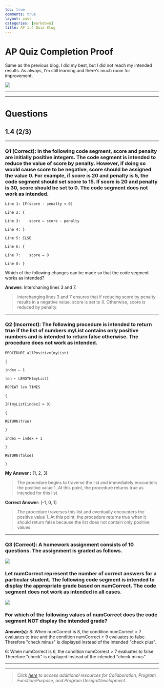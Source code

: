 ```yaml
---
toc: true
comments: true
layout: post
categories: [markdown]
title: AP 1.4 Quiz Blog
---
```


# AP Quiz Completion Proof

Same as the previous blog. I did my best, but I did not reach my intended results. As always, I'm still learning and there's much room for improvement.  

![]({{site.baseurl}}/images/c.png)

---
---

# Questions 

## 1.4 (2/3)

---

### Q1 (Correct): In the following code segment, score and penalty are initially positive integers. The code segment is intended to reduce the value of score by penalty. However, if doing so would cause score to be negative, score should be assigned the value 0. For example, if score is 20 and penalty is 5, the code segment should set score to 15. If score is 20 and penalty is 30, score should be set to 0. The code segment does not work as intended.

`Line 1: IF(score - penalty < 0)`

`Line 2: {`

`Line 3:    score ← score - penalty`

`Line 4: }`

`Line 5: ELSE`

`Line 6: {`

`Line 7:    score ← 0`

`Line 8: }`

Which of the following changes can be made so that the code segment works as intended?
 
**Answer:** Interchaning lines 3 and 7.

> Interchanging lines 3 and 7 ensures that if reducing score by penalty results in a negative value, score is set to 0. Otherwise, score is reduced by penalty.

---

###  Q2 (Incorrect): The following procedure is intended to return true if the list of numbers myList contains only positive numbers and is intended to return false otherwise. The procedure does not work as intended.

`PROCEDURE allPositive(myList)`

`{`

`index ← 1`

`len ← LENGTH(myList)`

`REPEAT len TIMES`

`{`

`IF(myList[index] > 0)`

`{`

`RETURN(true)`

`}`

`index ← index + 1`

`}`

`RETURN(false)`

`}`

**My Answer :** [1, 2, 3] 

> The procedure begins to traverse the list and immediately encounters the positive value 1. At this point, the procedure returns true as intended for this list.

**Correct Answer:** [-1, 0, 1]

>The procedure traverses this list and eventually encounters the positive value 1. At this point, the procedure returns true when it should return false because the list does not contain only positive values.

---

### Q3 (Correct): A homework assignment consists of 10 questions. The assignment is graded as follows.

![]({{site.baseurl}}/images/a.png)

### Let numCorrect represent the number of correct answers for a particular student. The following code segment is intended to display the appropriate grade based on numCorrect. The code segment does not work as intended in all cases.

![]({{site.baseurl}}/images/b.png)

### For which of the following values of numCorrect does the code segment NOT display the intended grade?


**Answer(s):** 8: When numCorrect is 8, the condition numCorrect > 7 evaluates to true and the condition numCorrect ≥ 9 evaluates to false. Therefore "check minus" is displayed instead of the intended "check plus".

6: When numCorrect is 6, the condition numCorrect > 7 evaluates to false. Therefore "check" is displayed instead of the intended "check minus".

---
---

> *Click [here](https://apclassroom.collegeboard.org/103/home?unit=1) to access additional resources for Collaboration, Program Function/Purpose, and Program Design/Development.*
